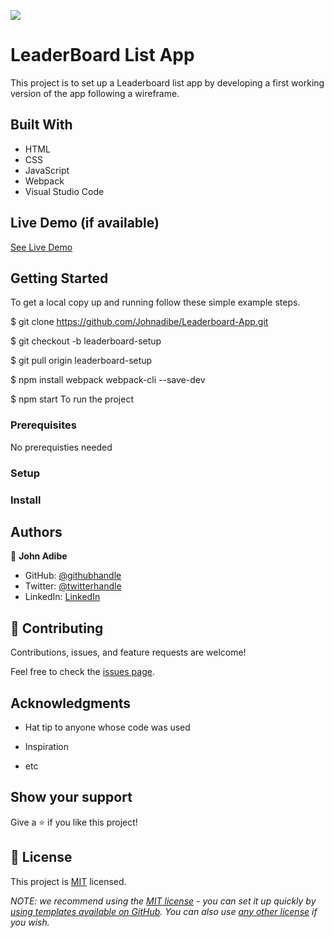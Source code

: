 ![](https://img.shields.io/badge/Microverse-blueviolet)

# LeaderBoard List App

This project is to set up a Leaderboard list app by developing a first working version of the app following a wireframe.

## Built With

- HTML
- CSS
- JavaScript
- Webpack
- Visual Studio Code

## Live Demo (if available)

[See Live Demo](https://johnadibe.github.io/Leaderboard-App/dist/)

## Getting Started

To get a local copy up and running follow these simple example steps.

$ git clone https://github.com/Johnadibe/Leaderboard-App.git

$ git checkout -b leaderboard-setup

$ git pull origin leaderboard-setup

$ npm install webpack webpack-cli --save-dev

$ npm start To run the project

### Prerequisites

No prerequisties needed

### Setup

### Install

## Authors

👤 **John Adibe**

- GitHub: [@githubhandle](https://github.com/johnadibe)
- Twitter: [@twitterhandle](https://twitter.com/JohnAdibe2)
- LinkedIn: [LinkedIn](https://linkedin.com/in/john-adibe-400b36166/)

## 🤝 Contributing

Contributions, issues, and feature requests are welcome!

Feel free to check the [issues page](../../issues/).

## Acknowledgments

- Hat tip to anyone whose code was used

- Inspiration

- etc

## Show your support

Give a ⭐️ if you like this project!

## 📝 License

This project is [MIT](./LICENSE) licensed.

_NOTE: we recommend using the [MIT license](https://choosealicense.com/licenses/mit/) - you can set it up quickly by [using templates available on GitHub](https://docs.github.com/en/communities/setting-up-your-project-for-healthy-contributions/adding-a-license-to-a-repository). You can also use [any other license](https://choosealicense.com/licenses/) if you wish._
